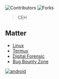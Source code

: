 
![Contributors](https://img.shields.io/github/contributors/zero0xy/zero?color=dark-green) ![Forks](https://img.shields.io/github/forks/zero0xy/zero?style=social) 
> CEH  

## Matter
* [Linux](https://github.com/zero0xy/linux)
* [Termux](https://github.com/zero0xy/)
* [Digital Forensic](https://github.com/zero0xy/)
* [Bug Bounty Zone](https://github.com/zero0xy/)

<a href="https://developer.android.com" target="_blank" rel="noreferrer"> <img src="https://img.shields.io/badge/WhatsApp-25D366?style=for-the-badge&logo=whatsapp&logoColor=white" alt="android"/> </a>
